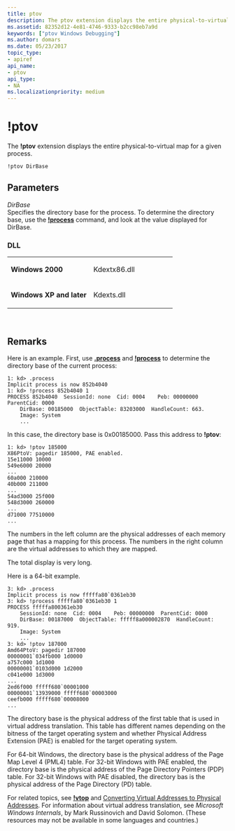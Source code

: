 ```yaml
---
title: ptov
description: The ptov extension displays the entire physical-to-virtual map for a given process.
ms.assetid: 82352d12-4e81-4746-9333-b2cc98eb7a9d
keywords: ["ptov Windows Debugging"]
ms.author: domars
ms.date: 05/23/2017
topic_type:
- apiref
api_name:
- ptov
api_type:
- NA
ms.localizationpriority: medium
---
```


# !ptov


The **!ptov** extension displays the entire physical-to-virtual map for a given process.

```
!ptov DirBase
```

## <span id="ddk__ptov_dbg"></span><span id="DDK__PTOV_DBG"></span>Parameters


<span id="_______DirBase______"></span><span id="_______dirbase______"></span><span id="_______DIRBASE______"></span> *DirBase*   
Specifies the directory base for the process. To determine the directory base, use the [**!process**](-process.md) command, and look at the value displayed for DirBase.

### <span id="DLL"></span><span id="dll"></span>DLL

<table>
<colgroup>
<col width="50%" />
<col width="50%" />
</colgroup>
<tbody>
<tr class="odd">
<td align="left"><p><strong>Windows 2000</strong></p></td>
<td align="left"><p>Kdextx86.dll</p></td>
</tr>
<tr class="even">
<td align="left"><p><strong>Windows XP and later</strong></p></td>
<td align="left"><p>Kdexts.dll</p></td>
</tr>
</tbody>
</table>

 

Remarks
-------

Here is an example. First, use [**.process**](-process--set-process-context-.md) and [**!process**](-process.md) to determine the directory base of the current process:

```
1: kd> .process
Implicit process is now 852b4040
1: kd> !process 852b4040 1
PROCESS 852b4040  SessionId: none  Cid: 0004    Peb: 00000000  ParentCid: 0000
    DirBase: 00185000  ObjectTable: 83203000  HandleCount: 663.
    Image: System
    ...
```

In this case, the directory base is 0x00185000. Pass this address to **!ptov**:

```
1: kd> !ptov 185000
X86PtoV: pagedir 185000, PAE enabled.
15e11000 10000
549e6000 20000
...
60a000 210000
40b000 211000
...
54ad3000 25f000
548d3000 260000
...
d71000 77510000
...
```

The numbers in the left column are the physical addresses of each memory page that has a mapping for this process. The numbers in the right column are the virtual addresses to which they are mapped.

The total display is very long.

Here is a 64-bit example.

```
3: kd> .process
Implicit process is now fffffa80`0361eb30
3: kd> !process fffffa80`0361eb30 1
PROCESS fffffa800361eb30
    SessionId: none  Cid: 0004    Peb: 00000000  ParentCid: 0000
    DirBase: 00187000  ObjectTable: fffff8a000002870  HandleCount: 919.
    Image: System
    ...
3: kd> !ptov 187000
Amd64PtoV: pagedir 187000
00000001`034fb000 1d0000
a757c000 1d1000
00000001`0103d000 1d2000
c041e000 1d3000
...
2ed6f000 fffff680`00001000
00000001`13939000 fffff680`00003000
ceefb000 fffff680`00008000
...
```

The directory base is the physical address of the first table that is used in virtual address translation. This table has different names depending on the bitness of the target operating system and whether Physical Address Extension (PAE) is enabled for the target operating system.

For 64-bit Windows, the directory base is the physical address of the Page Map Level 4 (PML4) table. For 32-bit Windows with PAE enabled, the directory base is the physical address of the Page Directory Pointers (PDP) table. For 32-bit Windows with PAE disabled, the directory bas is the physical address of the Page Directory (PD) table.

For related topics, see [**!vtop**](-vtop.md) and [Converting Virtual Addresses to Physical Addresses](converting-virtual-addresses-to-physical-addresses.md). For information about virtual address translation, see *Microsoft Windows Internals*, by Mark Russinovich and David Solomon. (These resources may not be available in some languages and countries.)

 

 





